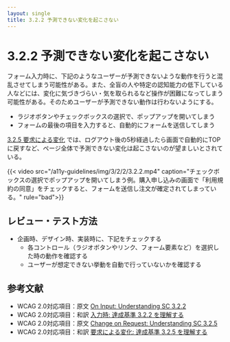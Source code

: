 ```yaml
---
layout: single
title: 3.2.2 予測できない変化を起こさない
---
```


# 3.2.2 予測できない変化を起こさない

フォーム入力時に、下記のようなユーザーが予測できないような動作を行うと混乱させてしまう可能性がある。また、全盲の人や特定の認知能力の低下している人などには、変化に気づきづらい・気を取られるなど操作が困難になってしまう可能性がある。そのためユーザーが予測できない動作は行わないようにする。

- ラジオボタンやチェックボックスの選択で、ポップアップを開いてしまう
- フォームの最後の項目を入力すると、自動的にフォームを送信してしまう

[3.2.5 要求による変化](https://waic.jp/docs/WCAG20/Overview.html#consistent-behavior-no-extreme-changes-context) では、ログアウト後の5秒経過したら画面で自動的にTOPに戻すなど、ページ全体で予測できない変化は起こさないのが望ましいとされている。

{{< video
  src="/a11y-guidelines/img/3/2/2/3.2.2.mp4"
  caption="チェックボックスの選択でポップアップを開いてしまう例。購入申し込みの画面で「利用規約の同意」をチェックすると、フォームを送信し注文が確定されてしまっている。"
  rule="bad">}}

## レビュー・テスト方法

- 企画時、デザイン時、実装時に、下記をチェックする
  - 各コントロール（ラジオボタンやリンク、フォーム要素など）を選択した時の動作を確認する
  - ユーザーが想定できない挙動を自動で行っていないかを確認する

## 参考文献

- WCAG 2.0対応項目：原文 [On Input: Understanding SC 3.2.2](https://www.w3.org/TR/UNDERSTANDING-WCAG20/consistent-behavior-unpredictable-change.html)
- WCAG 2.0対応項目：和訳 [入力時: 達成基準 3.2.2 を理解する](http://waic.jp/docs/UNDERSTANDING-WCAG20/consistent-behavior-unpredictable-change.html)
- WCAG 2.0対応項目：原文 [Change on Request: Understanding SC 3.2.5](https://www.w3.org/TR/UNDERSTANDING-WCAG20/consistent-behavior-no-extreme-changes-context.html)
- WCAG 2.0対応項目：和訳 [要求による変化: 達成基準 3.2.5 を理解する](https://waic.jp/docs/UNDERSTANDING-WCAG20/consistent-behavior-no-extreme-changes-context.html)
